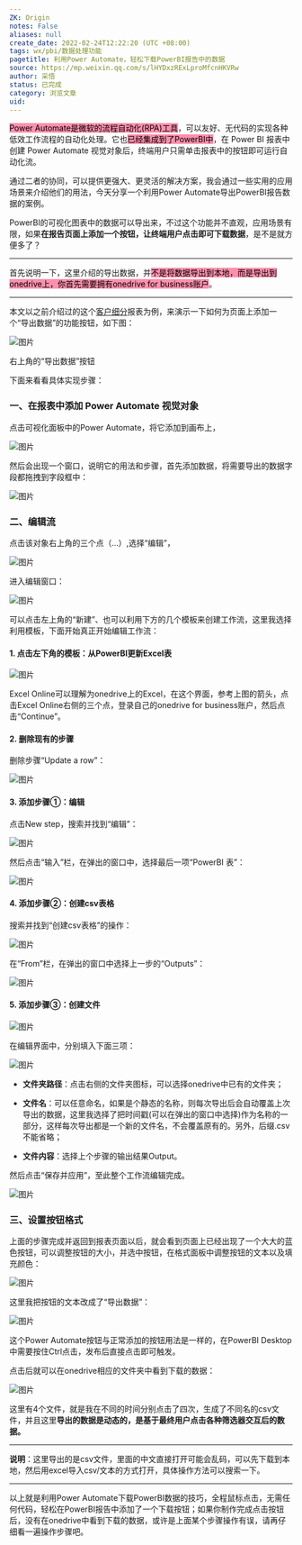 ```yaml
---
ZK: Origin
notes: False
aliases: null
create_date: 2022-02-24T12:22:20 (UTC +08:00)
tags: wx/pbi/数据处理功能
pagetitle: 利用Power Automate，轻松下载PowerBI报告中的数据
source: https://mp.weixin.qq.com/s/lHYDxzRExLproMfcnHKVRw
author: 采悟
status: 已完成
category: 浏览文章
uid: 
---
```


<mark style="background: #FF5582A6;">Power Automate是微软的流程自动化(RPA)工具</mark>，可以友好、无代码的实现各种低效工作流程的自动化处理。它也<mark style="background: #FF5582A6;">已经集成到了PowerBI中</mark>，在 Power BI 报表中创建 Power Automate 视觉对象后，终端用户只需单击报表中的按钮即可运行自动化流。

通过二者的协同，可以提供更强大、更灵活的解决方案，我会通过一些实用的应用场景来介绍他们的用法，今天分享一个利用Power Automate导出PowerBI报告数据的案例。

PowerBI的可视化图表中的数据可以导出来，不过这个功能并不直观，应用场景有限，如果**在报告页面上添加一个按钮，让终端用户点击即可下载数据**，是不是就方便多了？

___

首先说明一下，这里介绍的导出数据，并<mark style="background: #FF5582A6;">不是将数据导出到本地，而是导出到onedrive上，你首先需要拥有onedrive for business账户</mark>。

___

本文以之前介绍过的这个[客户细分](http://mp.weixin.qq.com/s?__biz=MzA4MzQwMjY4MA==&mid=2484071357&idx=1&sn=e533d335e302b9ca5c76313dcac38852&chksm=8e0c416ab97bc87c1101fcbdb870356d9a400c68ba7c8ab6b91d4e6c54726b28cc358b6015fd&scene=21#wechat_redirect)报表为例，来演示一下如何为页面上添加一个“导出数据”的功能按钮，如下图：  

![图片](https://mmbiz.qpic.cn/mmbiz_jpg/aHEbZtANQJO2EGr1hzqzwPPpicP9A8kLtG0abKWCwdKUUUpv0j8yCLHRYgZafMqJGmTkEJnajU3RznDkmcxficIw/640?wx_fmt=jpeg&wxfrom=5&wx_lazy=1&wx_co=1)

右上角的“导出数据”按钮

下面来看看具体实现步骤：

### **一、在报表中添加 Power Automate 视觉对象**

点击可视化面板中的Power Automate，将它添加到画布上，  

![图片](https://mmbiz.qpic.cn/mmbiz_jpg/aHEbZtANQJO2EGr1hzqzwPPpicP9A8kLteScQSd0wRu1zxchvLLk4Vph5licjZctPm3YS5vmocDpL6ftGFcY0pPg/640?wx_fmt=jpeg&wxfrom=5&wx_lazy=1&wx_co=1)

然后会出现一个窗口，说明它的用法和步骤，首先添加数据，将需要导出的数据字段都拖拽到字段框中：

![图片](https://mmbiz.qpic.cn/mmbiz_jpg/aHEbZtANQJO2EGr1hzqzwPPpicP9A8kLtdjreGnjiaTZfrGzvrQtoIUrgziavnMQtQIetukuNmicC1xKca7uxsRu6A/640?wx_fmt=jpeg&wxfrom=5&wx_lazy=1&wx_co=1)

### **二、编辑流**

点击该对象右上角的三个点（...）,选择“编辑”，  

![图片](https://mmbiz.qpic.cn/mmbiz_jpg/aHEbZtANQJO2EGr1hzqzwPPpicP9A8kLtuibm9pKxASGu1TVl6yPiaZH2kHSGEvwOKT1aYDCdX3bBNoM3sqes7D5g/640?wx_fmt=jpeg&wxfrom=5&wx_lazy=1&wx_co=1)

进入编辑窗口：  

![图片](https://mmbiz.qpic.cn/mmbiz_jpg/aHEbZtANQJO2EGr1hzqzwPPpicP9A8kLtbpgQ03wiczYyicgqjEJyiaO83bjY6h9TUg1Ipw39lG8c4MJr86mETmMGQ/640?wx_fmt=jpeg&wxfrom=5&wx_lazy=1&wx_co=1)

可以点击左上角的“新建”、也可以利用下方的几个模板来创建工作流，这里我选择利用模板，下面开始真正开始编辑工作流：

#### **1\. 点击左下角的模板：从PowerBI更新Excel表**

![图片](https://mmbiz.qpic.cn/mmbiz_jpg/aHEbZtANQJO2EGr1hzqzwPPpicP9A8kLtputJZ8ib2SKt0xML65nwbmYk6MedEbWjUTEX3vbvQFhicLrcXMgrHAjg/640?wx_fmt=jpeg&wxfrom=5&wx_lazy=1&wx_co=1)

Excel Online可以理解为onedrive上的Excel，在这个界面，参考上图的箭头，点击Excel Online右侧的三个点，登录自己的onedrive for business账户，然后点击“Continue”。

#### **2\. 删除现有的步骤**

删除步骤“Update a row”：

![图片](https://mmbiz.qpic.cn/mmbiz_jpg/aHEbZtANQJO2EGr1hzqzwPPpicP9A8kLtv5R7vFfSsoBDCbvak6PEA6AD7N2Sibzzzo3pmPZM8teTDJpqw44zibbA/640?wx_fmt=jpeg&wxfrom=5&wx_lazy=1&wx_co=1)

#### **3\. 添加步骤①：编辑**

点击New step，搜索并找到“编辑”：  

![图片](https://mmbiz.qpic.cn/mmbiz_jpg/aHEbZtANQJO2EGr1hzqzwPPpicP9A8kLtju5fKKZoOFickPCsiavtbVAspt2smhkb82oDufLk33pStzLcWVTVUzfg/640?wx_fmt=jpeg&wxfrom=5&wx_lazy=1&wx_co=1)

然后点击“输入”栏，在弹出的窗口中，选择最后一项“PowerBI 表”：  

![图片](https://mmbiz.qpic.cn/mmbiz_jpg/aHEbZtANQJO2EGr1hzqzwPPpicP9A8kLt1icGncib8dFsmpIJiaQv8JZ8aZMUGcNaa9AvT8zv0sa6V6IMywz39SnzA/640?wx_fmt=jpeg&wxfrom=5&wx_lazy=1&wx_co=1)

#### **4\. 添加步骤②：创建csv表格**

搜索并找到“创建csv表格”的操作：

![图片](https://mmbiz.qpic.cn/mmbiz_jpg/aHEbZtANQJO2EGr1hzqzwPPpicP9A8kLtrhn59VQqnKWbwOVS3pcXiaHK15icnJjuTVFgXU1RcR9wgSMumb4QJrxw/640?wx_fmt=jpeg&wxfrom=5&wx_lazy=1&wx_co=1)

在“From”栏，在弹出的窗口中选择上一步的“Outputs”：  

![图片](https://mmbiz.qpic.cn/mmbiz_jpg/aHEbZtANQJO2EGr1hzqzwPPpicP9A8kLtJLm6iavCbgPKYKicoytk9dmf3fsxILGstxp78pq64fqRNrRibVVjVQDoQ/640?wx_fmt=jpeg&wxfrom=5&wx_lazy=1&wx_co=1)

#### **5\. 添加步骤③：创建文件**

![图片](https://mmbiz.qpic.cn/mmbiz_jpg/aHEbZtANQJO2EGr1hzqzwPPpicP9A8kLtEo6sQt1b2icY1YVga9eBNeJtgMw2A8GAX0s9BzCianF3DuTK7H2ZSUrQ/640?wx_fmt=jpeg&wxfrom=5&wx_lazy=1&wx_co=1)

在编辑界面中，分别填入下面三项：  

![图片](https://mmbiz.qpic.cn/mmbiz_jpg/aHEbZtANQJO2EGr1hzqzwPPpicP9A8kLtoicEUgDL0WKhuxXdwEI61XVrmZz9AY4LDrATAbssHicq9HPoEiapsRZYA/640?wx_fmt=jpeg&wxfrom=5&wx_lazy=1&wx_co=1)

-   **文件夹路径**：点击右侧的文件夹图标，可以选择onedrive中已有的文件夹；  
    
-   **文件名**：可以任意命名，如果是个静态的名称，则每次导出后会自动覆盖上次导出的数据，这里我选择了把时间戳(可以在弹出的窗口中选择)作为名称的一部分，这样每次导出都是一个新的文件名，不会覆盖原有的。另外，后缀.csv不能省略；  
    
-   **文件内容**：选择上个步骤的输出结果Output。
    

然后点击“保存并应用”，至此整个工作流编辑完成。  

![图片](https://mmbiz.qpic.cn/mmbiz_jpg/aHEbZtANQJOuicKy2vCw9gcReA6z1ibdstQHP46hV0iaSP5EEyicHyS0HRSUw8GfFNgibmgTaXiaib2ibyRMuIMDbJoianA/640?wx_fmt=jpeg&wxfrom=5&wx_lazy=1&wx_co=1)

### **三、设置按钮格式**

上面的步骤完成并返回到报表页面以后，就会看到页面上已经出现了一个大大的蓝色按钮，可以调整按钮的大小，并选中按钮，在格式面板中调整按钮的文本以及填充颜色：  

![图片](https://mmbiz.qpic.cn/mmbiz_jpg/aHEbZtANQJO2EGr1hzqzwPPpicP9A8kLtNMJDrn7Lcc7VNCpPKj8wjQaJnFylnXOSFolhMpWc8GRos3WuNK8eYA/640?wx_fmt=jpeg&wxfrom=5&wx_lazy=1&wx_co=1)

这里我把按钮的文本改成了“导出数据”：  

![图片](https://mmbiz.qpic.cn/mmbiz_jpg/aHEbZtANQJO2EGr1hzqzwPPpicP9A8kLtftwVdP7FSyTDFr41eBoGWyAr5BKH7gFBXRo8tBCBWicoHqs7aTzxADw/640?wx_fmt=jpeg&wxfrom=5&wx_lazy=1&wx_co=1)

这个Power Automate按钮与正常添加的按钮用法是一样的，在PowerBI Desktop中需要按住Ctrl点击，发布后直接点击即可触发。  

点击后就可以在onedrive相应的文件夹中看到下载的数据：  

![图片](https://mmbiz.qpic.cn/mmbiz_jpg/aHEbZtANQJO2EGr1hzqzwPPpicP9A8kLtNa6PVI261ibdfLiaHjMAQA6qGxJ0QRutVxYgFFiaYZkVSLwib3wkRECQZA/640?wx_fmt=jpeg&wxfrom=5&wx_lazy=1&wx_co=1)

这里有4个文件，就是我在不同的时间分别点击了四次，生成了不同名的csv文件，并且这里**导出的数据是动态的，是基于最终用户点击各种筛选器交互后的数据。**  

___

**说明**：这里导出的是csv文件，里面的中文直接打开可能会乱码，可以先下载到本地，然后用excel导入csv/文本的方式打开，具体操作方法可以搜索一下。

___

以上就是利用Power Automate下载PowerBI数据的技巧，全程鼠标点击，无需任何代码，轻松在PowerBI报告中添加了一个下载按钮；如果你制作完成点击按钮后，没有在onedrive中看到下载的数据，或许是上面某个步骤操作有误，请再仔细看一遍操作步骤吧。

